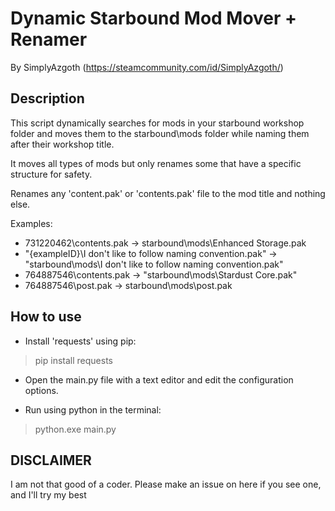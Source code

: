 # Dynamic Starbound Mod Mover + Renamer
By SimplyAzgoth (https://steamcommunity.com/id/SimplyAzgoth/)

## Description

This script dynamically searches for mods in your starbound workshop folder and moves them to the starbound\mods folder while naming them after their workshop title.

It moves all types of mods but only renames some that have a specific structure for safety.

Renames any 'content.pak' or 'contents.pak' file to the mod title and nothing else.

Examples:

- 731220462\contents.pak -> starbound\mods\Enhanced Storage.pak
- "{exampleID}\I don't like to follow naming convention.pak" -> "starbound\mods\I don't like to follow naming convention.pak"
- 764887546\contents.pak  -> "starbound\mods\Stardust Core.pak"
- 764887546\post.pak -> starbound\mods\post.pak

## How to use

- Install 'requests' using pip:
 
>pip install requests

- Open the main.py file with a text editor and edit the configuration options. 

- Run using python in the terminal:

>python.exe main.py


## DISCLAIMER
I am not that good of a coder. Please make an issue on here if you see one, and I'll try my best